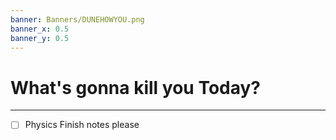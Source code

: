 ```yaml
---
banner: Banners/DUNEHOWYOU.png
banner_x: 0.5
banner_y: 0.5
---
```


# What's gonna kill you Today?
---
- [ ] Physics Finish notes please

